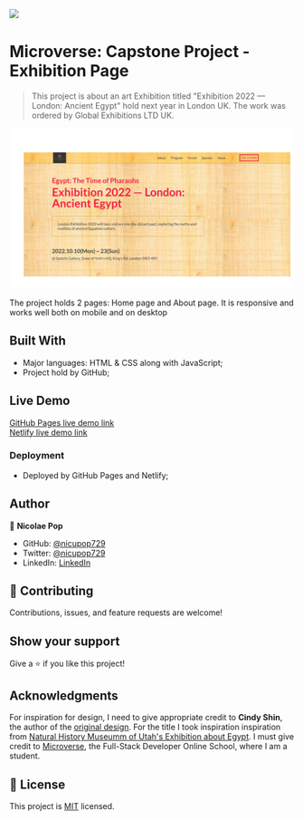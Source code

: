 ![](https://img.shields.io/badge/Microverse-blueviolet)

# Microverse: Capstone Project - Exhibition Page

> This project is about an art Exhibition titled "Exhibition 2022 &mdash; London: Ancient Egypt" hold next year in London UK. The work was ordered by Global Exhibitions LTD UK.

![screenshot](./src/resources/project-preview.jpg)

The project holds 2 pages: Home page and About page. It is responsive and works well both on mobile and on desktop

## Built With

- Major languages: HTML & CSS along with JavaScript;
- Project hold by GitHub;

## Live Demo

[GitHub Pages live demo link](https://nicupop729.github.io/Exhibition-Page/) <br />
[Netlify live demo link](https://exhibition-page.netlify.app/)

### Deployment

- Deployed by GitHub Pages and Netlify;

## Author

👤 **Nicolae Pop**

- GitHub: [@nicupop729](https://github.com/nicupop729)
- Twitter: [@nicupop729](https://twitter.com/nicupop729)
- LinkedIn: [LinkedIn](https://www.linkedin.com/in/nicolae-pop/)

## 🤝 Contributing

Contributions, issues, and feature requests are welcome!

## Show your support

Give a ⭐️ if you like this project!

## Acknowledgments

For inspiration for design, I need to give appropriate credit to **Cindy Shin**, the author of the [original design](https://www.behance.net/gallery/29845175/CC-Global-Summit-2015).
For the title I took inspiration inspiration from [Natural History Museumm of Utah's Exhibition about Egypt](https://nhmu.utah.edu/museum/exhibits/egypt-pharaohs).
I must give credit to [Microverse](https://www.microverse.org/), the Full-Stack Developer Online School, where I am a student.


## 📝 License

This project is [MIT](./MIT.md) licensed.

